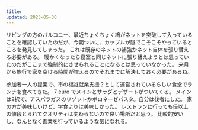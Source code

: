 ```yaml
---
title: 
updated: 2023-05-30
---
```



リビングの方のバルコニー、最近ちょくちょく鳩がネットを突破して入っていることを確認していたのだが、今朝ついに、カップルが陰でこそこそやっているところを発見してしまった。
これは既存のネットの補強かネット自体を張り替える必要がある。
暖かくなったら寝室と同じネットに張り替えようとは思っていたのだがここまで強制的にさせられることになるとは思っていなかった。
来月から旅行で家を空ける時間が増えるのでそれまでに解決しておく必要があるね。

参加者一人の提案で、市の福祉就業支援？として運営されているらしい食堂でランチを食べてきた。
7 euro でメインとサラダとデザートがついてくる。
メインは2択で、アスパラガスのリゾットかボロネーゼパスタ。自分は後者にした。
家の方が美味しいけど、学食よりは美味しかった。
レストランに行っても倍以上の値段とられてクオリティは変わらないので良い場所だと思う。
比較的安いし、なんとなく善業を行っているような気になれる。
